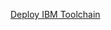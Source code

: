 <a href="https://bluemix.net/deploy?repository=https://github.com/diogoccosta/ibm_watson">Deploy IBM Toolchain</a>
